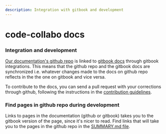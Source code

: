```yaml
---
description: Integration with gitbook and development
---
```


# code-collabo docs

### Integration and development

[Our documentation's github repo](https://github.com/code-collabo/docs) is linked to [gitbook docs](https://code-collabo.gitbook.io/docs-code-collabo/) through gitbook integrations. This means that the github repo and the gitbook docs are synchronized i.e. whatever changes made to the docs on github repo reflects in the the one on gitbook and vice versa. 

To contribute to the docs, you can send a pull request with your corrections through github, following the instructions in the [contribution guidelines](https://code-collabo.gitbook.io/docs-code-collabo/contributing). 

### Find pages in github repo during development

Links to pages in the documentation \(github or gitbook\) takes you to the gitbook version of the page, since it's nicer to read. Find links that will take you to the pages in the github repo in the [SUMMARY.md file](https://github.com/code-collabo/docs/blob/main/SUMMARY.md).





 



